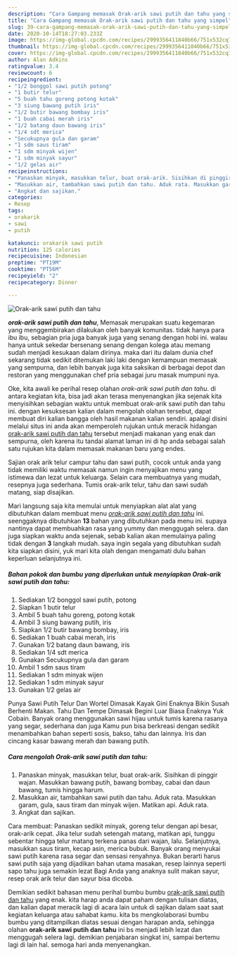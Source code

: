 ```yaml
---
description: "Cara Gampang memasak Orak-arik sawi putih dan tahu yang simpel"
title: "Cara Gampang memasak Orak-arik sawi putih dan tahu yang simpel"
slug: 39-cara-gampang-memasak-orak-arik-sawi-putih-dan-tahu-yang-simpel
date: 2020-10-14T18:27:03.233Z
image: https://img-global.cpcdn.com/recipes/2999356411840b66/751x532cq70/orak-arik-sawi-putih-dan-tahu-foto-resep-utama.jpg
thumbnail: https://img-global.cpcdn.com/recipes/2999356411840b66/751x532cq70/orak-arik-sawi-putih-dan-tahu-foto-resep-utama.jpg
cover: https://img-global.cpcdn.com/recipes/2999356411840b66/751x532cq70/orak-arik-sawi-putih-dan-tahu-foto-resep-utama.jpg
author: Alan Adkins
ratingvalue: 3.4
reviewcount: 6
recipeingredient:
- "1/2 bonggol sawi putih potong"
- "1 butir telur"
- "5 buah tahu goreng potong kotak"
- "3 siung bawang putih iris"
- "1/2 butir bawang bombay iris"
- "1 buah cabai merah iris"
- "1/2 batang daun bawang iris"
- "1/4 sdt merica"
- "Secukupnya gula dan garam"
- "1 sdm saus tiram"
- "1 sdm minyak wijen"
- "1 sdm minyak sayur"
- "1/2 gelas air"
recipeinstructions:
- "Panaskan minyak, masukkan telur, buat orak-arik. Sisihkan di pinggir wajan. Masukkan bawang putih, bawang bombay, cabai dan daun bawang, tumis hingga harum."
- "Masukkan air, tambahkan sawi putih dan tahu. Aduk rata. Masukkan garam, gula, saus tiram dan minyak wijen. Matikan api. Aduk rata."
- "Angkat dan sajikan."
categories:
- Resep
tags:
- orakarik
- sawi
- putih

katakunci: orakarik sawi putih 
nutrition: 125 calories
recipecuisine: Indonesian
preptime: "PT19M"
cooktime: "PT56M"
recipeyield: "2"
recipecategory: Dinner

---
```



![Orak-arik sawi putih dan tahu](https://img-global.cpcdn.com/recipes/2999356411840b66/751x532cq70/orak-arik-sawi-putih-dan-tahu-foto-resep-utama.jpg)

<b><i>orak-arik sawi putih dan tahu</i></b>, Memasak merupakan suatu kegemaran yang menggembirakan dilakukan oleh banyak komunitas. tidak hanya para ibu ibu, sebagian pria juga banyak juga yang senang dengan hobi ini. walau hanya untuk sekedar bersenang senang dengan kolega atau memang sudah menjadi kesukaan dalam dirinya. maka dari itu dalam dunia chef sekarang tidak sedikit ditemukan laki laki dengan kemampuan memasak yang sempurna, dan lebih banyak juga kita saksikan di berbagai depot dan restoran yang menggunakan chef pria sebagai juru masak mumpuni nya.

Oke, kita awali ke perihal resep olahan <i>orak-arik sawi putih dan tahu</i>. di antara kegiatan kita, bisa jadi akan terasa menyenangkan jika sejenak kita menyisihkan sebagian waktu untuk membuat orak-arik sawi putih dan tahu ini. dengan kesuksesan kalian dalam mengolah olahan tersebut, dapat membuat diri kalian bangga oleh hasil makanan kalian sendiri. apalagi disini melalui situs ini anda akan memperoleh rujukan untuk meracik hidangan <u>orak-arik sawi putih dan tahu</u> tersebut menjadi makanan yang enak dan sempurna, oleh karena itu tandai alamat laman ini di hp anda sebagai salah satu rujukan kita dalam memasak makanan baru yang endes.

Sajian orak arik telur campur tahu dan sawi putih, cocok untuk anda yang tidak memiliki waktu memasak namun ingin menyajikan menu yang istimewa dan lezat untuk keluarga. Selain cara membuatnya yang mudah, resepnya juga sederhana. Tumis orak-arik telur, tahu dan sawi sudah matang, siap disajikan.


Mari langsung saja kita memulai untuk menyiapkan alat alat yang dibutuhkan dalam membuat menu <u><i>orak-arik sawi putih dan tahu</i></u> ini. seenggaknya dibutuhkan <b>13</b> bahan yang dibutuhkan pada menu ini. supaya nantinya dapat membuahkan rasa yang yummy dan menggugah selera. dan juga siapkan waktu anda sejenak, sebab kalian akan memulainya paling tidak dengan <b>3</b> langkah mudah. saya ingin segala yang dibutuhkan sudah kita siapkan disini, yuk mari kita olah dengan mengamati dulu bahan keperluan selanjutnya ini.

<!--inarticleads1-->

##### Bahan pokok dan bumbu yang diperlukan untuk menyiapkan Orak-arik sawi putih dan tahu:

1. Sediakan 1/2 bonggol sawi putih, potong
1. Siapkan 1 butir telur
1. Ambil 5 buah tahu goreng, potong kotak
1. Ambil 3 siung bawang putih, iris
1. Siapkan 1/2 butir bawang bombay, iris
1. Sediakan 1 buah cabai merah, iris
1. Gunakan 1/2 batang daun bawang, iris
1. Sediakan 1/4 sdt merica
1. Gunakan Secukupnya gula dan garam
1. Ambil 1 sdm saus tiram
1. Sediakan 1 sdm minyak wijen
1. Sediakan 1 sdm minyak sayur
1. Gunakan 1/2 gelas air


Punya Sawi Putih Telur Dan Wortel Dimasak Kayak Gini Enaknya Bikin Susah Berhenti Makan. Tahu Dan Tempe Dimasak Begini Luar Biasa Enaknya Yuk Cobain. Banyak orang menggunakan sawi hijau untuk tumis karena rasanya yang segar, sederhana dan juga Kamu pun bisa berkreasi dengan sedikit menambahkan bahan seperti sosis, bakso, tahu dan lainnya. Iris dan cincang kasar bawang merah dan bawang putih. 

<!--inarticleads2-->

##### Cara mengolah Orak-arik sawi putih dan tahu:

1. Panaskan minyak, masukkan telur, buat orak-arik. Sisihkan di pinggir wajan. Masukkan bawang putih, bawang bombay, cabai dan daun bawang, tumis hingga harum.
1. Masukkan air, tambahkan sawi putih dan tahu. Aduk rata. Masukkan garam, gula, saus tiram dan minyak wijen. Matikan api. Aduk rata.
1. Angkat dan sajikan.


Cara membuat: Panaskan sedikit minyak, goreng telur dengan api besar, orak-arik cepat. Jika telur sudah setengah matang, matikan api, tunggu sebentar hingga telur matang terkena panas dari wajan, lalu. Selanjutnya, masukkan saus tiram, kecap asin, merica bubuk. Banyak orang menyukai sawi putih karena rasa segar dan sensasi renyahnya. Bukan berarti harus sawi putih saja yang dijadikan bahan utama masakan, resep lainnya seperti sapo tahu juga semakin lezat Bagi Anda yang anaknya sulit makan sayur, resep orak arik telur dan sayur bisa dicoba. 

Demikian sedikit bahasan menu perihal bumbu bumbu <u>orak-arik sawi putih dan tahu</u> yang enak. kita harap anda dapat paham dengan tulisan diatas, dan kalian dapat meracik lagi di acara lain untuk di sajikan dalam saat saat kegiatan keluarga atau sahabat kamu. kita bs mengkolaborasi bumbu bumbu yang ditampilkan diatas sesuai dengan harapan anda, sehingga olahan <b>orak-arik sawi putih dan tahu</b> ini bs menjadi lebih lezat dan menggugah selera lagi. demikian penjabaran singkat ini, sampai bertemu lagi di lain hal. semoga hari anda menyenangkan.
